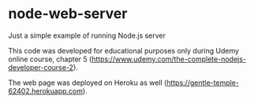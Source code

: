 # node-web-server
Just a simple example of running Node.js server

This code was developed for educational purposes only during Udemy online course, chapter 5 (https://www.udemy.com/the-complete-nodejs-developer-course-2).

The web page was deployed on Heroku as well (https://gentle-temple-62402.herokuapp.com).

